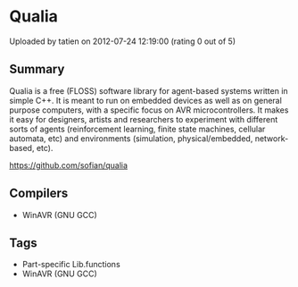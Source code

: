 # Qualia

Uploaded by tatien on 2012-07-24 12:19:00 (rating 0 out of 5)

## Summary

Qualia is a free (FLOSS) software library for agent-based systems written in simple C++. It is meant to run on embedded devices as well as on general purpose computers, with a specific focus on AVR microcontrollers. It makes it easy for designers, artists and researchers to experiment with different sorts of agents (reinforcement learning, finite state machines, cellular automata, etc) and environments (simulation, physical/embedded, network-based, etc).


<https://github.com/sofian/qualia>

## Compilers

- WinAVR (GNU GCC)

## Tags

- Part-specific Lib.functions
- WinAVR (GNU GCC)
